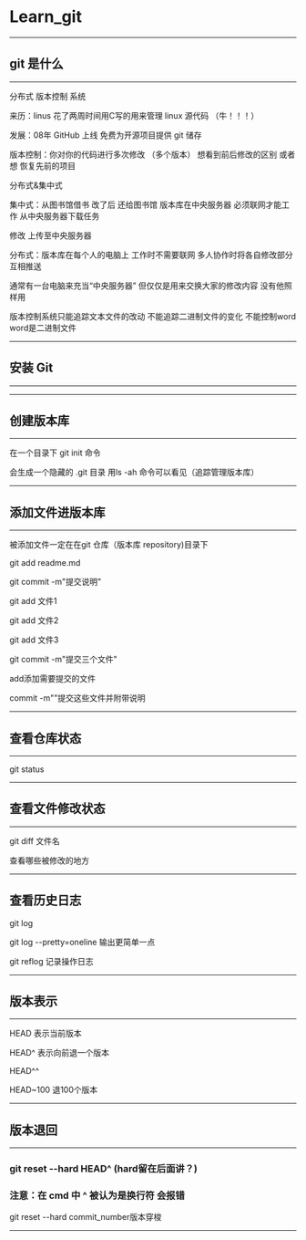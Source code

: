 # Learn_git

---

## git 是什么

---

分布式   版本控制   系统

来历：linus  花了两周时间用C写的用来管理 linux 源代码  （牛！！！）

发展：08年 GitHub 上线  免费为开源项目提供 git 储存

版本控制：你对你的代码进行多次修改  （多个版本）  想看到前后修改的区别 或者想  恢复先前的项目

分布式&集中式

集中式：从图书馆借书  改了后  还给图书馆  版本库在中央服务器  必须联网才能工作 从中央服务器下载任务

修改  上传至中央服务器

分布式：版本库在每个人的电脑上	工作时不需要联网  多人协作时将各自修改部分互相推送

通常有一台电脑来充当“中央服务器” 但仅仅是用来交换大家的修改内容 没有他照样用

版本控制系统只能追踪文本文件的改动 不能追踪二进制文件的变化  不能控制word word是二进制文件

---

## 安装 Git

---

---



## 创建版本库

---

在一个目录下  git init  命令

会生成一个隐藏的  .git 目录 用ls -ah 命令可以看见（追踪管理版本库）

---

## 添加文件进版本库

---

被添加文件一定在在git 仓库（版本库 repository)目录下

git add readme.md

git commit -m"提交说明"

git add 文件1

git add 文件2

git add 文件3

git commit -m"提交三个文件"

add添加需要提交的文件

commit -m""提交这些文件并附带说明

---

## 查看仓库状态

---

git status

---

## 查看文件修改状态

---

git diff 文件名

查看哪些被修改的地方

---

## 查看历史日志

git log 

git log --pretty=oneline  输出更简单一点

git reflog  记录操作日志

---

## 版本表示

---

HEAD 表示当前版本

HEAD^ 表示向前退一个版本

HEAD^^ 

HEAD~100 退100个版本

---

## 版本退回

---

### git reset --hard HEAD^  (hard留在后面讲？)

### 注意：在 cmd 中 ^ 被认为是换行符  会报错

git reset --hard commit_number版本穿梭

---

##





















​	



